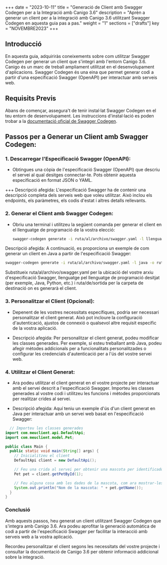 +++
date         = "2023-10-11"
title        = "Generació de Client amb Swagger Codegen per a la Integració amb Canigo 3.6"
description  = "Aprèn a generar un client per a la integració amb Canigo 3.6 utilitzant Swagger Codegen en aquesta guia pas a pas."
weight      = "1"
sections    = ["drafts"]
key          = "NOVEMBRE2023"
+++

## Introducció

En aquesta guia, adquiriràs coneixements sobre com utilitzar Swagger Codegen per generar un client que s'integri amb l'entorn Canigo 3.6. Canigo és un marc de treball ampliament utilitzat en el desenvolupament d'aplicacions. Swagger Codegen és una eina que permet generar codi a partir d'una especificació Swagger (OpenAPI) per interactuar amb serveis web.

## Requisits Previs

Abans de començar, assegura't de tenir instal·lat Swagger Codegen en el teu entorn de desenvolupament. Les instruccions d'instal·lació es poden trobar a la [documentació oficial de Swagger Codegen](https://swagger.io/tools/swagger-codegen/).

## Passos per a Generar un Client amb Swagger Codegen:

### 1. Descarregar l'Especificació Swagger (OpenAPI):

- Obtingues una còpia de l'especificació Swagger (OpenAPI) que descriu el servei al qual desitges connectar-te. Pots obtenir aquesta especificació en format JSON o YAML.

+++ Descripció afegida: L'especificació Swagger ha de contenir una descripció completa dels serveis web que voleu utilitzar. Això inclou els endpoints, els paràmetres, els codis d'estat i altres detalls rellevants.

### 2. Generar el Client amb Swagger Codegen:

- Obriu una terminal i utilitzeu la següent comanda per generar el client en el llenguatge de programació de la vostra elecció:

  ```bash
  swagger-codegen generate -i ruta/al/archivo/swagger.yaml -l llenguatge -o ruta/de/sortida
  ```
  
Descripció afegida: A continuació, es proporciona un exemple de com generar un client en Java a partir de l'especificació Swagger:
  ```bash 
  swagger-codegen generate -i ruta/al/archivo/swagger.yaml -l java -o ruta/de/sortida
  ```
Substitueix ruta/al/archivo/swagger.yaml per la ubicació del vostre arxiu d'especificació Swagger, llenguatge pel llenguatge de programació desitjat (per exemple, Java, Python, etc.) i ruta/de/sortida per la carpeta de destinació on es generarà el client.


### 3. Personalitzar el Client (Opcional):
   - Depenent de les vostres necessitats específiques, podria ser necessari personalitzar el client generat. Això pot incloure la configuració d'autenticació, ajustos de connexió o qualsevol altre requisit específic de la vostra aplicació.

   - Descripció afegida: Per personalitzar el client generat, podeu modificar les classes generades. Per exemple, si esteu treballant amb Java, podeu afegir mètodes addicionals per a funcionalitats personalitzades o configurar les credencials d'autenticació per a l'ús del vostre servei web.

### 4. Utilitzar el Client Generat:
   - Ara podeu utilitzar el client generat en el vostre projecte per interactuar amb el servei descrit a l'especificació Swagger. Importeu les classes generades al vostre codi i utilitzeu les funcions i mètodes proporcionats per realitzar crides al servei.

   - Descripció afegida: Aquí teniu un exemple d'ús d'un client generat en Java per interactuar amb un servei web basat en l'especificació Swagger:
  
  ```java
    // Importeu les classes generades
  import com.meuclient.api.DefaultApi;
  import com.meuclient.model.Pet;
  
  public class Main {
    public static void main(String[] args) {
      // Inicialitzeu el client
      DefaultApi client = new DefaultApi();
  
      // Feu una crida al servei per obtenir una mascota per identificador
      Pet pet = client.getPetById(1);
  
      // Feu alguna cosa amb les dades de la mascota, com ara mostrar-les
      System.out.println("Nom de la mascota: " + pet.getName());
    }
  }
  ``` 

### Conclusió
Amb aquests passos, heu generat un client utilitzant Swagger Codegen que s'integra amb Canigo 3.6. Ara podeu aprofitar la generació automàtica de codi a partir de l'especificació Swagger per facilitar la interacció amb serveis web a la vostra aplicació.

Recordeu personalitzar el client segons les necessitats del vostre projecte i consultar la documentació de Canigo 3.6 per obtenir informació addicional sobre la integració.
